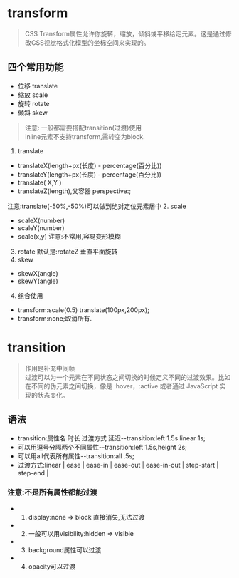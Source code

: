 # transform 
>CSS Transform属性允许你旋转，缩放，倾斜或平移给定元素。这是通过修改CSS视觉格式化模型的坐标空间来实现的。  
##  四个常用功能
*  位移 translate
*  缩放 scale
*  旋转 rotate
*  倾斜 skew  
  
>注意: 一般都需要搭配transition(过渡)使用  
     inline元素不支持transform,需转变为block.
1. translate
* translateX(length+px(长度) - percentage(百分比))
* translateY(length+px(长度) - percentage(百分比))
* translate( X,Y  )
* translateZ(length),父容器 perspective:;  
  
注意:translate(-50%,-50%)可以做到绝对定位元素居中
2. scale
* scaleX(number)
* scaleY(number)
* scale(x,y)
注意:不常用,容易变形模糊
3. rotate
默认是:rotateZ 垂直平面旋转
4. skew
* skewX(angle)
* skewY(angle)
4. 组合使用
* transform:scale(0.5) translate(100px,200px);
* transform:none;取消所有.
# transition
> 作用是补充中间帧  
> 过渡可以为一个元素在不同状态之间切换的时候定义不同的过渡效果。比如在不同的伪元素之间切换，像是 :hover，:active 或者通过 JavaScript 实现的状态变化。

## 语法
* transition:属性名 时长 过渡方式 延迟--transition:left 1.5s linear 1s;
* 可以用逗号分隔两个不同属性--transition:left 1.5s,height 2s;
* 可以用all代表所有属性--transition:all .5s;
* 过渡方式:linear  | ease | ease-in | ease-out | ease-in-out | step-start | step-end |
###  注意:不是所有属性都能过渡
* 1. display:none => block 直接消失,无法过渡
* 2. 一般可以用visibility:hidden => visible
* 3. background属性可以过渡
* 4. opacity可以过渡